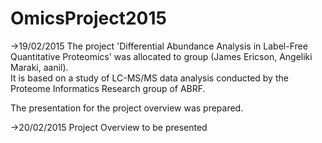 # OmicsProject2015
->19/02/2015 
The project 'Differential Abundance Analysis in Label-Free Quantitative Proteomics' was allocated to group (James Ericson, Angeliki Maraki, aanil).  
It is based on a study of LC-MS/MS data analysis conducted by the Proteome Informatics Research group of ABRF.

The presentation for the project overview was prepared.

->20/02/2015
Project Overview to be presented 


